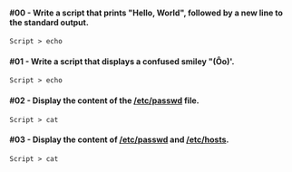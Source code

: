 #### #00 - Write a script that prints "Hello, World", followed by a new line to the standard output.
`Script > echo`

#### #01 - Write a script that displays a confused smiley "(Ôo)'.
`Script > echo`

#### #02 - Display the content of the [/etc/passwd]() file.
`Script > cat`

#### #03 - Display the content of [/etc/passwd]() and [/etc/hosts]().
`Script > cat`
